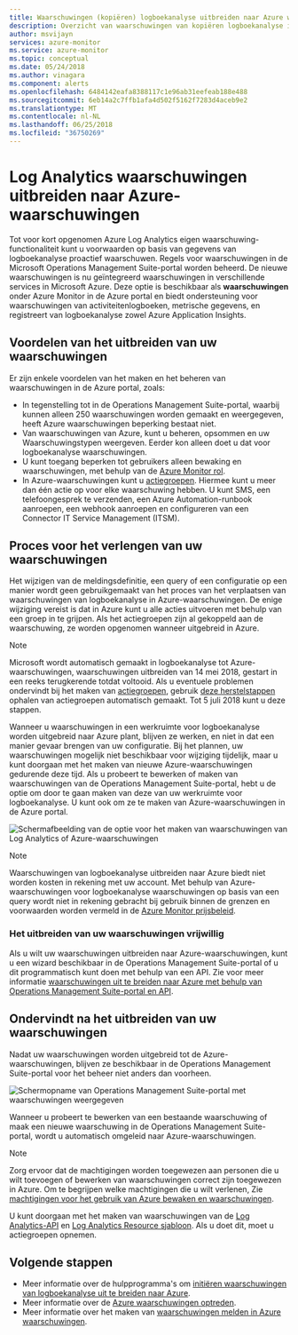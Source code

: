 ```yaml
---
title: Waarschuwingen (kopiëren) logboekanalyse uitbreiden naar Azure waarschuwingen - overzicht
description: Overzicht van waarschuwingen van kopiëren logboekanalyse in OMS-portal naar Azure-waarschuwingen met details adressering algemene vragen van klanten.
author: msvijayn
services: azure-monitor
ms.service: azure-monitor
ms.topic: conceptual
ms.date: 05/24/2018
ms.author: vinagara
ms.component: alerts
ms.openlocfilehash: 6484142eafa8388117c1e96ab31eefeab188e488
ms.sourcegitcommit: 6eb14a2c7ffb1afa4d502f5162f7283d4aceb9e2
ms.translationtype: MT
ms.contentlocale: nl-NL
ms.lasthandoff: 06/25/2018
ms.locfileid: "36750269"
---
```

# <a name="extend-log-analytics-alerts-to-azure-alerts"></a>Log Analytics waarschuwingen uitbreiden naar Azure-waarschuwingen
Tot voor kort opgenomen Azure Log Analytics eigen waarschuwing-functionaliteit kunt u voorwaarden op basis van gegevens van logboekanalyse proactief waarschuwen. Regels voor waarschuwingen in de Microsoft Operations Management Suite-portal worden beheerd. De nieuwe waarschuwingen is nu geïntegreerd waarschuwingen in verschillende services in Microsoft Azure. Deze optie is beschikbaar als **waarschuwingen** onder Azure Monitor in de Azure portal en biedt ondersteuning voor waarschuwingen van activiteitenlogboeken, metrische gegevens, en registreert van logboekanalyse zowel Azure Application Insights. 

## <a name="benefits-of-extending-your-alerts"></a>Voordelen van het uitbreiden van uw waarschuwingen
Er zijn enkele voordelen van het maken en het beheren van waarschuwingen in de Azure portal, zoals:

- In tegenstelling tot in de Operations Management Suite-portal, waarbij kunnen alleen 250 waarschuwingen worden gemaakt en weergegeven, heeft Azure waarschuwingen beperking bestaat niet.
- Van waarschuwingen van Azure, kunt u beheren, opsommen en uw Waarschuwingstypen weergeven. Eerder kon alleen doet u dat voor logboekanalyse waarschuwingen.
- U kunt toegang beperken tot gebruikers alleen bewaking en waarschuwingen, met behulp van de [Azure Monitor rol](monitoring-roles-permissions-security.md).
- In Azure-waarschuwingen kunt u [actiegroepen](monitoring-action-groups.md). Hiermee kunt u meer dan één actie op voor elke waarschuwing hebben. U kunt SMS, een telefoongesprek te verzenden, een Azure Automation-runbook aanroepen, een webhook aanroepen en configureren van een Connector IT Service Management (ITSM). 

## <a name="process-of-extending-your-alerts"></a>Proces voor het verlengen van uw waarschuwingen
Het wijzigen van de meldingsdefinitie, een query of een configuratie op een manier wordt geen gebruikgemaakt van het proces van het verplaatsen van waarschuwingen van logboekanalyse in Azure-waarschuwingen. De enige wijziging vereist is dat in Azure kunt u alle acties uitvoeren met behulp van een groep in te grijpen. Als het actiegroepen zijn al gekoppeld aan de waarschuwing, ze worden opgenomen wanneer uitgebreid in Azure.

> [!NOTE]
> Microsoft wordt automatisch gemaakt in logboekanalyse tot Azure-waarschuwingen, waarschuwingen uitbreiden van 14 mei 2018, gestart in een reeks terugkerende totdat voltooid. Als u eventuele problemen ondervindt bij het maken van [actiegroepen](monitoring-action-groups.md), gebruik [deze herstelstappen](monitoring-alerts-extend-tool.md#troubleshooting) ophalen van actiegroepen automatisch gemaakt. Tot 5 juli 2018 kunt u deze stappen. 
> 

Wanneer u waarschuwingen in een werkruimte voor logboekanalyse worden uitgebreid naar Azure plant, blijven ze werken, en niet in dat een manier gevaar brengen van uw configuratie. Bij het plannen, uw waarschuwingen mogelijk niet beschikbaar voor wijziging tijdelijk, maar u kunt doorgaan met het maken van nieuwe Azure-waarschuwingen gedurende deze tijd. Als u probeert te bewerken of maken van waarschuwingen van de Operations Management Suite-portal, hebt u de optie om door te gaan maken van deze van uw werkruimte voor logboekanalyse. U kunt ook om ze te maken van Azure-waarschuwingen in de Azure portal.

 ![Schermafbeelding van de optie voor het maken van waarschuwingen van Log Analytics of Azure-waarschuwingen](./media/monitor-alerts-extend/ScheduledDirection.png)

> [!NOTE]
> Waarschuwingen van logboekanalyse uitbreiden naar Azure biedt niet worden kosten in rekening met uw account. Met behulp van Azure-waarschuwingen voor logboekanalyse waarschuwingen op basis van een query wordt niet in rekening gebracht bij gebruik binnen de grenzen en voorwaarden worden vermeld in de [Azure Monitor prijsbeleid](https://azure.microsoft.com/pricing/details/monitor/).  


### <a name="how-to-extend-your-alerts-voluntarily"></a>Het uitbreiden van uw waarschuwingen vrijwillig
Als u wilt uw waarschuwingen uitbreiden naar Azure-waarschuwingen, kunt u een wizard beschikbaar in de Operations Management Suite-portal of u dit programmatisch kunt doen met behulp van een API. Zie voor meer informatie [waarschuwingen uit te breiden naar Azure met behulp van Operations Management Suite-portal en API](monitoring-alerts-extend-tool.md).

## <a name="experience-after-extending-your-alerts"></a>Ondervindt na het uitbreiden van uw waarschuwingen
Nadat uw waarschuwingen worden uitgebreid tot de Azure-waarschuwingen, blijven ze beschikbaar in de Operations Management Suite-portal voor het beheer niet anders dan voorheen.

![Schermopname van Operations Management Suite-portal met waarschuwingen weergegeven](./media/monitor-alerts-extend/PostExtendList.png)

Wanneer u probeert te bewerken van een bestaande waarschuwing of maak een nieuwe waarschuwing in de Operations Management Suite-portal, wordt u automatisch omgeleid naar Azure-waarschuwingen.  

> [!NOTE]
> Zorg ervoor dat de machtigingen worden toegewezen aan personen die u wilt toevoegen of bewerken van waarschuwingen correct zijn toegewezen in Azure. Om te begrijpen welke machtigingen die u wilt verlenen, Zie [machtigingen voor het gebruik van Azure bewaken en waarschuwingen](monitoring-roles-permissions-security.md).  
> 

U kunt doorgaan met het maken van waarschuwingen van de [Log Analytics-API](../log-analytics/log-analytics-api-alerts.md) en [Log Analytics Resource sjabloon](../monitoring/monitoring-solutions-resources-searches-alerts.md). Als u doet dit, moet u actiegroepen opnemen.

## <a name="next-steps"></a>Volgende stappen

* Meer informatie over de hulpprogramma's om [initiëren waarschuwingen van logboekanalyse uit te breiden naar Azure](monitoring-alerts-extend-tool.md).
* Meer informatie over de [Azure waarschuwingen optreden](monitoring-overview-unified-alerts.md).
* Meer informatie over het maken van [waarschuwingen melden in Azure waarschuwingen](monitor-alerts-unified-log.md).

